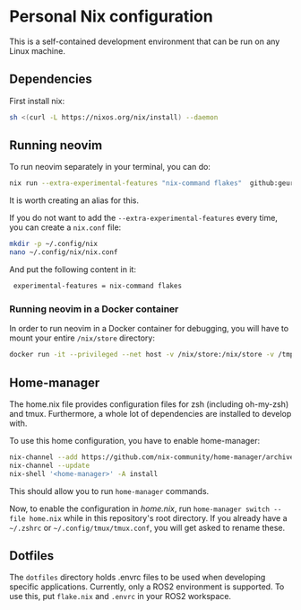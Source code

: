 # Personal Nix configuration
This is a self-contained development environment that can be run on any Linux machine. 

## Dependencies
First install nix:
```bash
sh <(curl -L https://nixos.org/nix/install) --daemon
```

## Running neovim

To run neovim separately in your terminal, you can do:
```bash
nix run --extra-experimental-features "nix-command flakes"  github:geurto/nix
```
It is worth creating an alias for this.

If you do not want to add the ``--extra-experimental-features`` every time, you can create a ``nix.conf`` file:
```bash
mkdir -p ~/.config/nix
nano ~/.config/nix/nix.conf
```

And put the following content in it:
```bash 
 experimental-features = nix-command flakes
```

### Running neovim in a Docker container
In order to run neovim in a Docker container for debugging, you will have to mount your entire `/nix/store` directory:
```bash
docker run -it --privileged --net host -v /nix/store:/nix/store -v /tmp/.X11-unix:/tmp/.X11-unix -e DISPLAY=$DISPLAY <DOCKER_IMAGE> zsh
```

## Home-manager
The home.nix file provides configuration files for zsh (including oh-my-zsh) and tmux.
Furthermore, a whole lot of dependencies are installed to develop with.

To use this home configuration, you have to enable home-manager:

```bash
nix-channel --add https://github.com/nix-community/home-manager/archive/master.tar.gz home-manager
nix-channel --update
nix-shell '<home-manager>' -A install
```

This should allow you to run `home-manager` commands.

Now, to enable the configuration in *home.nix*, run `home-manager switch --file home.nix` while in this repository's root directory. If you already have a `~/.zshrc` or `~/.config/tmux/tmux.conf`, you will get asked to rename these.

## Dotfiles
The `dotfiles` directory holds .envrc files to be used when developing specific applications. Currently, only a ROS2 environment is supported. To use this, put `flake.nix` and `.envrc` in your ROS2 workspace.
